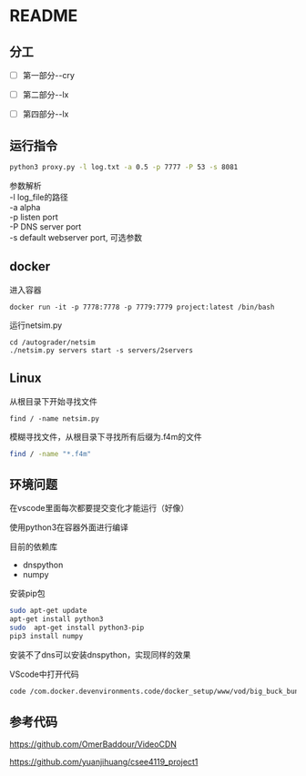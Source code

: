 
# README

## 分工
- [ ] 第一部分--cry
- [ ] 第二部分--lx
- [ ] 第四部分--lx


## 运行指令

```sh
python3 proxy.py -l log.txt -a 0.5 -p 7777 -P 53 -s 8081
```
参数解析  
-l log_file的路径  
-a alpha  
-p listen port  
-P DNS server port  
-s default webserver port, 可选参数  

## docker

进入容器

```
docker run -it -p 7778:7778 -p 7779:7779 project:latest /bin/bash
```



运行netsim.py

```
cd /autograder/netsim
./netsim.py servers start -s servers/2servers
```

## Linux

从根目录下开始寻找文件

```
find / -name netsim.py
```

模糊寻找文件，从根目录下寻找所有后缀为.f4m的文件
```sh
find / -name "*.f4m"
```

## 环境问题

在vscode里面每次都要提交变化才能运行（好像）

使用python3在容器外面进行编译  

目前的依赖库
- dnspython
- numpy

安装pip包
```sh
sudo apt-get update
apt-get install python3
sudo  apt-get install python3-pip
pip3 install numpy
```

安装不了dns可以安装dnspython，实现同样的效果

VScode中打开代码
```sh
code /com.docker.devenvironments.code/docker_setup/www/vod/big_buck_bunny.f4m
```

## 参考代码

https://github.com/OmerBaddour/VideoCDN

https://github.com/yuanjihuang/csee4119_project1
